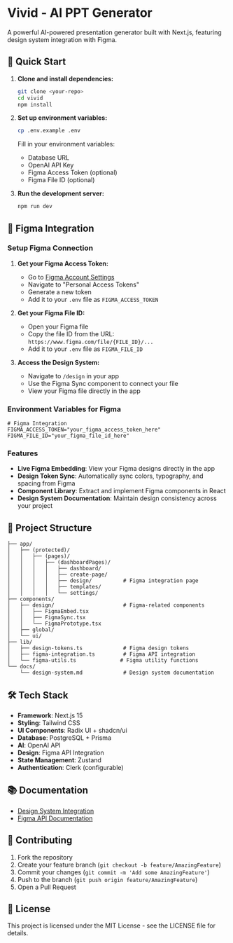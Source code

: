 # Vivid - AI PPT Generator

A powerful AI-powered presentation generator built with Next.js, featuring design system integration with Figma.

## 🚀 Quick Start

1. **Clone and install dependencies:**
   ```bash
   git clone <your-repo>
   cd vivid
   npm install
   ```

2. **Set up environment variables:**
   ```bash
   cp .env.example .env
   ```
   
   Fill in your environment variables:
   - Database URL
   - OpenAI API Key
   - Figma Access Token (optional)
   - Figma File ID (optional)

3. **Run the development server:**
   ```bash
   npm run dev
   ```

## 🎨 Figma Integration

### Setup Figma Connection

1. **Get your Figma Access Token:**
   - Go to [Figma Account Settings](https://www.figma.com/settings)
   - Navigate to "Personal Access Tokens"
   - Generate a new token
   - Add it to your `.env` file as `FIGMA_ACCESS_TOKEN`

2. **Get your Figma File ID:**
   - Open your Figma file
   - Copy the file ID from the URL: `https://www.figma.com/file/{FILE_ID}/...`
   - Add it to your `.env` file as `FIGMA_FILE_ID`

3. **Access the Design System:**
   - Navigate to `/design` in your app
   - Use the Figma Sync component to connect your file
   - View your Figma file directly in the app

### Environment Variables for Figma

```env
# Figma Integration
FIGMA_ACCESS_TOKEN="your_figma_access_token_here"
FIGMA_FILE_ID="your_figma_file_id_here"
```

### Features

- **Live Figma Embedding**: View your Figma designs directly in the app
- **Design Token Sync**: Automatically sync colors, typography, and spacing from Figma
- **Component Library**: Extract and implement Figma components in React
- **Design System Documentation**: Maintain design consistency across your project

## 📁 Project Structure

```
├── app/
│   ├── (protected)/
│   │   ├── (pages)/
│   │   │   ├── (dashboardPages)/
│   │   │   │   ├── dashboard/
│   │   │   │   ├── create-page/
│   │   │   │   ├── design/          # Figma integration page
│   │   │   │   ├── templates/
│   │   │   │   └── settings/
├── components/
│   ├── design/                      # Figma-related components
│   │   ├── FigmaEmbed.tsx
│   │   ├── FigmaSync.tsx
│   │   └── FigmaPrototype.tsx
│   ├── global/
│   └── ui/
├── lib/
│   ├── design-tokens.ts             # Figma design tokens
│   ├── figma-integration.ts         # Figma API integration
│   └── figma-utils.ts              # Figma utility functions
└── docs/
    └── design-system.md             # Design system documentation
```

## 🛠 Tech Stack

- **Framework**: Next.js 15
- **Styling**: Tailwind CSS
- **UI Components**: Radix UI + shadcn/ui
- **Database**: PostgreSQL + Prisma
- **AI**: OpenAI API
- **Design**: Figma API Integration
- **State Management**: Zustand
- **Authentication**: Clerk (configurable)

## 📚 Documentation

- [Design System Integration](./docs/design-system.md)
- [Figma API Documentation](https://www.figma.com/developers/api)

## 🤝 Contributing

1. Fork the repository
2. Create your feature branch (`git checkout -b feature/AmazingFeature`)
3. Commit your changes (`git commit -m 'Add some AmazingFeature'`)
4. Push to the branch (`git push origin feature/AmazingFeature`)
5. Open a Pull Request

## 📄 License

This project is licensed under the MIT License - see the LICENSE file for details.